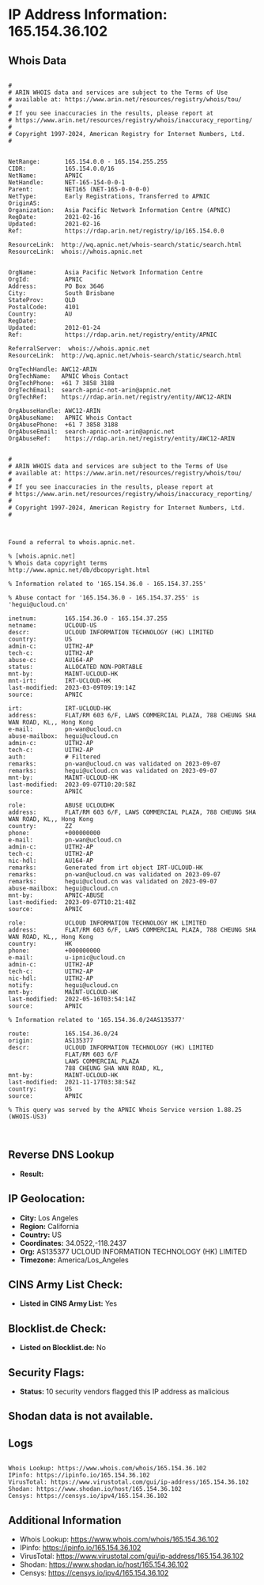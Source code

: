 # IP Address Information: 165.154.36.102

## Whois Data
```

#
# ARIN WHOIS data and services are subject to the Terms of Use
# available at: https://www.arin.net/resources/registry/whois/tou/
#
# If you see inaccuracies in the results, please report at
# https://www.arin.net/resources/registry/whois/inaccuracy_reporting/
#
# Copyright 1997-2024, American Registry for Internet Numbers, Ltd.
#


NetRange:       165.154.0.0 - 165.154.255.255
CIDR:           165.154.0.0/16
NetName:        APNIC
NetHandle:      NET-165-154-0-0-1
Parent:         NET165 (NET-165-0-0-0-0)
NetType:        Early Registrations, Transferred to APNIC
OriginAS:       
Organization:   Asia Pacific Network Information Centre (APNIC)
RegDate:        2021-02-16
Updated:        2021-02-16
Ref:            https://rdap.arin.net/registry/ip/165.154.0.0

ResourceLink:  http://wq.apnic.net/whois-search/static/search.html
ResourceLink:  whois://whois.apnic.net


OrgName:        Asia Pacific Network Information Centre
OrgId:          APNIC
Address:        PO Box 3646
City:           South Brisbane
StateProv:      QLD
PostalCode:     4101
Country:        AU
RegDate:        
Updated:        2012-01-24
Ref:            https://rdap.arin.net/registry/entity/APNIC

ReferralServer:  whois://whois.apnic.net
ResourceLink:  http://wq.apnic.net/whois-search/static/search.html

OrgTechHandle: AWC12-ARIN
OrgTechName:   APNIC Whois Contact
OrgTechPhone:  +61 7 3858 3188 
OrgTechEmail:  search-apnic-not-arin@apnic.net
OrgTechRef:    https://rdap.arin.net/registry/entity/AWC12-ARIN

OrgAbuseHandle: AWC12-ARIN
OrgAbuseName:   APNIC Whois Contact
OrgAbusePhone:  +61 7 3858 3188 
OrgAbuseEmail:  search-apnic-not-arin@apnic.net
OrgAbuseRef:    https://rdap.arin.net/registry/entity/AWC12-ARIN


#
# ARIN WHOIS data and services are subject to the Terms of Use
# available at: https://www.arin.net/resources/registry/whois/tou/
#
# If you see inaccuracies in the results, please report at
# https://www.arin.net/resources/registry/whois/inaccuracy_reporting/
#
# Copyright 1997-2024, American Registry for Internet Numbers, Ltd.
#



Found a referral to whois.apnic.net.

% [whois.apnic.net]
% Whois data copyright terms    http://www.apnic.net/db/dbcopyright.html

% Information related to '165.154.36.0 - 165.154.37.255'

% Abuse contact for '165.154.36.0 - 165.154.37.255' is 'hegui@ucloud.cn'

inetnum:        165.154.36.0 - 165.154.37.255
netname:        UCLOUD-US
descr:          UCLOUD INFORMATION TECHNOLOGY (HK) LIMITED
country:        US
admin-c:        UITH2-AP
tech-c:         UITH2-AP
abuse-c:        AU164-AP
status:         ALLOCATED NON-PORTABLE
mnt-by:         MAINT-UCLOUD-HK
mnt-irt:        IRT-UCLOUD-HK
last-modified:  2023-03-09T09:19:14Z
source:         APNIC

irt:            IRT-UCLOUD-HK
address:        FLAT/RM 603 6/F, LAWS COMMERCIAL PLAZA, 788 CHEUNG SHA WAN ROAD, KL,, Hong Kong
e-mail:         pn-wan@ucloud.cn
abuse-mailbox:  hegui@ucloud.cn
admin-c:        UITH2-AP
tech-c:         UITH2-AP
auth:           # Filtered
remarks:        pn-wan@ucloud.cn was validated on 2023-09-07
remarks:        hegui@ucloud.cn was validated on 2023-09-07
mnt-by:         MAINT-UCLOUD-HK
last-modified:  2023-09-07T10:20:58Z
source:         APNIC

role:           ABUSE UCLOUDHK
address:        FLAT/RM 603 6/F, LAWS COMMERCIAL PLAZA, 788 CHEUNG SHA WAN ROAD, KL,, Hong Kong
country:        ZZ
phone:          +000000000
e-mail:         pn-wan@ucloud.cn
admin-c:        UITH2-AP
tech-c:         UITH2-AP
nic-hdl:        AU164-AP
remarks:        Generated from irt object IRT-UCLOUD-HK
remarks:        pn-wan@ucloud.cn was validated on 2023-09-07
remarks:        hegui@ucloud.cn was validated on 2023-09-07
abuse-mailbox:  hegui@ucloud.cn
mnt-by:         APNIC-ABUSE
last-modified:  2023-09-07T10:21:48Z
source:         APNIC

role:           UCLOUD INFORMATION TECHNOLOGY HK LIMITED
address:        FLAT/RM 603 6/F, LAWS COMMERCIAL PLAZA, 788 CHEUNG SHA WAN ROAD, KL,, Hong Kong
country:        HK
phone:          +000000000
e-mail:         u-ipnic@ucloud.cn
admin-c:        UITH2-AP
tech-c:         UITH2-AP
nic-hdl:        UITH2-AP
notify:         hegui@ucloud.cn
mnt-by:         MAINT-UCLOUD-HK
last-modified:  2022-05-16T03:54:14Z
source:         APNIC

% Information related to '165.154.36.0/24AS135377'

route:          165.154.36.0/24
origin:         AS135377
descr:          UCLOUD INFORMATION TECHNOLOGY (HK) LIMITED
                FLAT/RM 603 6/F
                LAWS COMMERCIAL PLAZA
                788 CHEUNG SHA WAN ROAD, KL,
mnt-by:         MAINT-UCLOUD-HK
last-modified:  2021-11-17T03:38:54Z
country:        US
source:         APNIC

% This query was served by the APNIC Whois Service version 1.88.25 (WHOIS-US3)



```
## Reverse DNS Lookup
- **Result:** 

## IP Geolocation:
- **City:** Los Angeles
- **Region:** California
- **Country:** US
- **Coordinates:** 34.0522,-118.2437
- **Org:** AS135377 UCLOUD INFORMATION TECHNOLOGY (HK) LIMITED
- **Timezone:** America/Los_Angeles

## CINS Army List Check:
- **Listed in CINS Army List:** 
Yes

## Blocklist.de Check:
- **Listed on Blocklist.de:** 
No

## Security Flags:
- **Status:** 10 security vendors flagged this IP address as malicious

## Shodan data is not available.

## Logs
```

Whois Lookup: https://www.whois.com/whois/165.154.36.102
IPinfo: https://ipinfo.io/165.154.36.102
VirusTotal: https://www.virustotal.com/gui/ip-address/165.154.36.102
Shodan: https://www.shodan.io/host/165.154.36.102
Censys: https://censys.io/ipv4/165.154.36.102

```
## Additional Information
- Whois Lookup: https://www.whois.com/whois/165.154.36.102
- IPinfo: https://ipinfo.io/165.154.36.102
- VirusTotal: https://www.virustotal.com/gui/ip-address/165.154.36.102
- Shodan: https://www.shodan.io/host/165.154.36.102
- Censys: https://censys.io/ipv4/165.154.36.102

